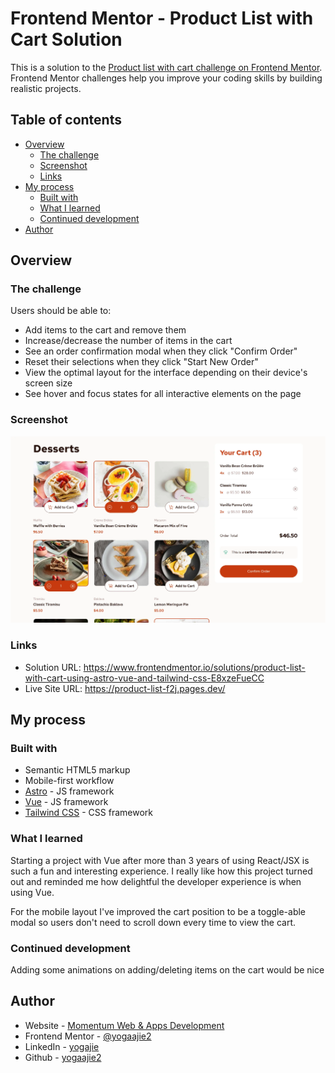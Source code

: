 # Frontend Mentor - Product List with Cart Solution

This is a solution to the [Product list with cart challenge on Frontend Mentor](https://www.frontendmentor.io/challenges/product-list-with-cart-5MmqLVAp_d). Frontend Mentor challenges help you improve your coding skills by building realistic projects.

## Table of contents

- [Overview](#overview)
  - [The challenge](#the-challenge)
  - [Screenshot](#screenshot)
  - [Links](#links)
- [My process](#my-process)
  - [Built with](#built-with)
  - [What I learned](#what-i-learned)
  - [Continued development](#continued-development)
- [Author](#author)

## Overview

### The challenge

Users should be able to:

- Add items to the cart and remove them
- Increase/decrease the number of items in the cart
- See an order confirmation modal when they click "Confirm Order"
- Reset their selections when they click "Start New Order"
- View the optimal layout for the interface depending on their device's screen size
- See hover and focus states for all interactive elements on the page

### Screenshot

![](./screenshot.webp)

### Links

- Solution URL: <https://www.frontendmentor.io/solutions/product-list-with-cart-using-astro-vue-and-tailwind-css-E8xzeFueCC>
- Live Site URL: <https://product-list-f2j.pages.dev/>

## My process

### Built with

- Semantic HTML5 markup
- Mobile-first workflow
- [Astro](https://astro.build/) - JS framework
- [Vue](https://vuejs.org/) - JS framework
- [Tailwind CSS](https://tailwindcss.com/) - CSS framework

### What I learned

Starting a project with Vue after more than 3 years of using React/JSX is such a fun and interesting experience. I really like how this project turned out and reminded me how delightful the developer experience is when using Vue.

For the mobile layout I've improved the cart position to be a toggle-able modal so users don't need to scroll down every time to view the cart.

### Continued development

Adding some animations on adding/deleting items on the cart would be nice

## Author

- Website - [Momentum Web & Apps Development](https://momentum-web.pages.dev/)
- Frontend Mentor - [@yogaajie2](https://www.frontendmentor.io/profile/yogaajie2)
- LinkedIn - [yogajie](https://www.linkedin.com/in/yogajie/)
- Github - [yogaajie2](https://github.com/yogaajie2)
